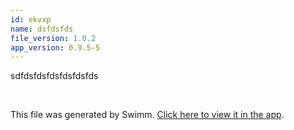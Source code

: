 ```yaml
---
id: ekvxp
name: dsfdsfds
file_version: 1.0.2
app_version: 0.9.5-5
---
```


sdfdsfdsfdsfdsfdsfds

<br/>

This file was generated by Swimm. [Click here to view it in the app](https://swimm-web-app.web.app/repos/Z2l0aHViJTNBJTNBVG9tSGFua3MlM0ElM0Fqam9vbm4x/docs/ekvxp).